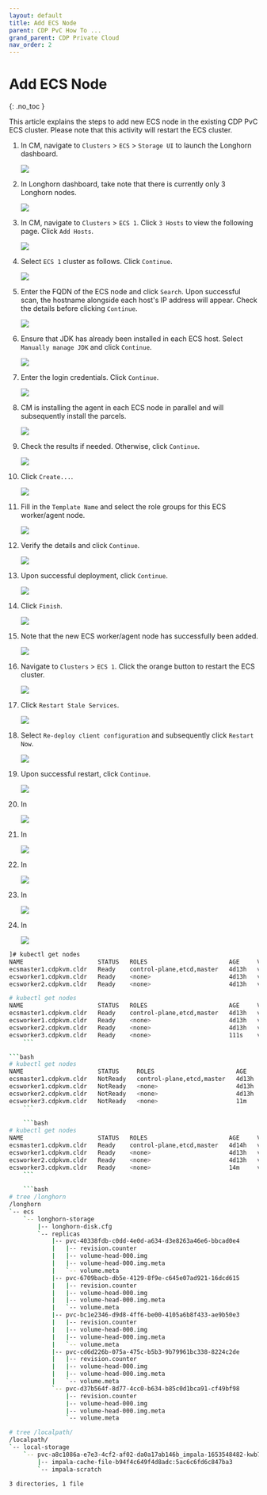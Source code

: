 ```yaml
---
layout: default
title: Add ECS Node
parent: CDP PvC How To ...
grand_parent: CDP Private Cloud
nav_order: 2
---
```


# Add ECS Node
{: .no_toc }

This article explains the steps to add new ECS node in the existing CDP PvC ECS cluster. Please note that this activity will restart the ECS cluster.


1. In CM, navigate to `Clusters` > `ECS` > `Storage UI` to launch the Longhorn dashboard.

    ![](../../assets/images/ecs/expandecs1.png)
    
2. In Longhorn dashboard, take note that there is currently only 3 Longhorn nodes.

    ![](../../assets/images/ecs/expandecs2.png)    

3. In CM, navigate to `Clusters` > `ECS 1`. Click `3 Hosts` to view the following page. Click `Add Hosts`.

    ![](../../assets/images/ecs/expandecs3.png)
    
4. Select `ECS 1` cluster as follows. Click `Continue`.

    ![](../../assets/images/ecs/expandecs4.png)
    
5. Enter the FQDN of the ECS node and click `Search`. Upon successful scan, the hostname alongside each host's IP address will appear. Check the details before clicking `Continue`.

    ![](../../assets/images/ecs/expandecs5.png)
    
6. Ensure that JDK has already been installed in each ECS host. Select `Manually manage JDK` and click `Continue`.

    ![](../../assets/images/ecs/expandecs6.png)
    
7. Enter the login credentials. Click `Continue`. 

    ![](../../assets/images/ecs/expandecs7.png)
    
8. CM is installing the agent in each ECS node in parallel and will subsequently install the parcels.

    ![](../../assets/images/ecs/expandecs8.png)
    
9. Check the results if needed. Otherwise, click `Continue`.  

    ![](../../assets/images/ecs/expandecs9.png)
    
10. Click `Create...`.

    ![](../../assets/images/ecs/expandecs10.png)
    
11. Fill in the `Template Name` and select the role groups for this ECS worker/agent node.

    ![](../../assets/images/ecs/expandecs11.png)    
    
12. Verify the details and click `Continue`.  

    ![](../../assets/images/ecs/expandecs12.png)  
    
13. Upon successful deployment, click `Continue`.   

    ![](../../assets/images/ecs/expandecs13.png)  
    
14. Click `Finish`.  

    ![](../../assets/images/ecs/expandecs14.png)  
    
15. Note that the new ECS worker/agent node has successfully been added.

    ![](../../assets/images/ecs/expandecs15.png)  
    
16. Navigate to `Clusters` > `ECS 1`. Click the orange button to restart the ECS cluster.

    ![](../../assets/images/ecs/expandecs16.png)  
    
17. Click `Restart Stale Services`.

    ![](../../assets/images/ecs/expandecs17.png)  
    
18. Select `Re-deploy client configuration` and subsequently click `Restart Now`.

    ![](../../assets/images/ecs/expandecs18.png)  
    
19. Upon successful restart, click `Continue`.   

    ![](../../assets/images/ecs/expandecs19.png)  
    
20. In 

    ![](../../assets/images/ecs/expandecs20.png)      
    
21. In 

    ![](../../assets/images/ecs/expandecs21.png)    
    
22. In 

    ![](../../assets/images/ecs/expandecs22.png)    
    
23. In 

    ![](../../assets/images/ecs/expandecs23.png)        
    
24. In 

    ![](../../assets/images/ecs/expandecs24.png)        

```bash
]# kubectl get nodes
NAME                     STATUS   ROLES                       AGE     VERSION
ecsmaster1.cdpkvm.cldr   Ready    control-plane,etcd,master   4d13h   v1.21.8+rke2r2
ecsworker1.cdpkvm.cldr   Ready    <none>                      4d13h   v1.21.8+rke2r2
ecsworker2.cdpkvm.cldr   Ready    <none>                      4d13h   v1.21.8+rke2r2
```

```bash
# kubectl get nodes
NAME                     STATUS   ROLES                       AGE     VERSION
ecsmaster1.cdpkvm.cldr   Ready    control-plane,etcd,master   4d13h   v1.21.8+rke2r2
ecsworker1.cdpkvm.cldr   Ready    <none>                      4d13h   v1.21.8+rke2r2
ecsworker2.cdpkvm.cldr   Ready    <none>                      4d13h   v1.21.8+rke2r2
ecsworker3.cdpkvm.cldr   Ready    <none>                      111s    v1.21.8+rke2r2
    ```

```bash
# kubectl get nodes
NAME                     STATUS     ROLES                       AGE     VERSION
ecsmaster1.cdpkvm.cldr   NotReady   control-plane,etcd,master   4d13h   v1.21.8+rke2r2
ecsworker1.cdpkvm.cldr   NotReady   <none>                      4d13h   v1.21.8+rke2r2
ecsworker2.cdpkvm.cldr   NotReady   <none>                      4d13h   v1.21.8+rke2r2
ecsworker3.cdpkvm.cldr   NotReady   <none>                      11m     v1.21.8+rke2r2
    ```
    
    ```bash
# kubectl get nodes
NAME                     STATUS   ROLES                       AGE     VERSION
ecsmaster1.cdpkvm.cldr   Ready    control-plane,etcd,master   4d14h   v1.21.8+rke2r2
ecsworker1.cdpkvm.cldr   Ready    <none>                      4d13h   v1.21.8+rke2r2
ecsworker2.cdpkvm.cldr   Ready    <none>                      4d13h   v1.21.8+rke2r2
ecsworker3.cdpkvm.cldr   Ready    <none>                      14m     v1.21.8+rke2r2
    ```
    
    ```bash
# tree /longhorn
/longhorn
`-- ecs
    `-- longhorn-storage
        |-- longhorn-disk.cfg
        `-- replicas
            |-- pvc-40338fdb-c0dd-4e0d-a634-d3e8263a46e6-bbcad0e4
            |   |-- revision.counter
            |   |-- volume-head-000.img
            |   |-- volume-head-000.img.meta
            |   `-- volume.meta
            |-- pvc-6709bacb-db5e-4129-8f9e-c645e07ad921-16dcd615
            |   |-- revision.counter
            |   |-- volume-head-000.img
            |   |-- volume-head-000.img.meta
            |   `-- volume.meta
            |-- pvc-bc1e2346-d9d8-4ff6-be00-4105a6b8f433-ae9b50e3
            |   |-- revision.counter
            |   |-- volume-head-000.img
            |   |-- volume-head-000.img.meta
            |   `-- volume.meta
            |-- pvc-cd6d226b-075a-475c-b5b3-9b79961bc338-8224c2de
            |   |-- revision.counter
            |   |-- volume-head-000.img
            |   |-- volume-head-000.img.meta
            |   `-- volume.meta
            `-- pvc-d37b564f-8d77-4cc0-b634-b85c0d1bca91-cf49bf98
                |-- revision.counter
                |-- volume-head-000.img
                |-- volume-head-000.img.meta
                `-- volume.meta
```

```bash
# tree /localpath/
/localpath/
`-- local-storage
    `-- pvc-a8c1086a-e7e3-4cf2-af02-da0a17ab146b_impala-1653548482-kwb7_scratch-cache-volume-impala-executor-000-0
        |-- impala-cache-file-b94f4c649f4d8adc:5ac6c6fd6c847ba3
        `-- impala-scratch

3 directories, 1 file
```